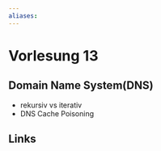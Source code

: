 ```yaml
---
aliases: 
---
```

# Vorlesung 13 
## Domain Name System(DNS)
- rekursiv vs iterativ
- DNS Cache Poisoning
## Links